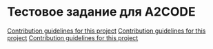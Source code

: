 # Тестовое задание для A2CODE

[Contribution guidelines for this project](openstack-services.md)
[Contribution guidelines for this project](instance-creating.md)
[Contribution guidelines for this project](zabbix-info.md)